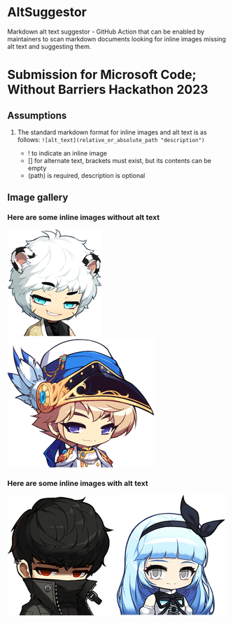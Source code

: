 # AltSuggestor
 Markdown alt text suggestor - GitHub Action that can be enabled by maintainers to scan markdown documents looking for inline images missing alt text and suggesting them. 

# Submission for Microsoft Code; Without Barriers Hackathon 2023

## Assumptions
1. The standard markdown format for inline images and alt text is as follows:
    `
    ![alt_text](relative_or_absolute_path "description")
    `

    - ! to indicate an inline image
    - [] for alternate text, brackets must exist, but its contents can be empty
    - (path) is required, description is optional


## Image gallery

### Here are some inline images without alt text

![](/images/hoyoung.png "A screenshot of Hoyoung")
![](/images/phantom.png "A screenshot of Phantom")

### Here are some inline images with alt text
![Kain](/images/kain.png "A screenshot of Kain" )
![Ice Light](/images/icelight.png "A screenshot of Ice Lightning" )
